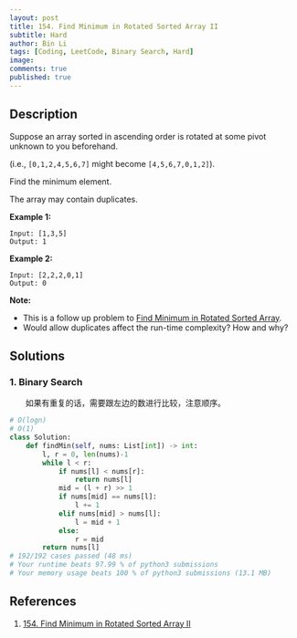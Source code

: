 ```yaml
---
layout: post
title: 154. Find Minimum in Rotated Sorted Array II
subtitle: Hard
author: Bin Li
tags: [Coding, LeetCode, Binary Search, Hard]
image: 
comments: true
published: true
---
```


## Description

Suppose an array sorted in ascending order is rotated at some pivot unknown to you beforehand.

(i.e.,  `[0,1,2,4,5,6,7]` might become  `[4,5,6,7,0,1,2]`).

Find the minimum element.

The array may contain duplicates.

**Example 1:**

```
Input: [1,3,5]
Output: 1
```

**Example 2:**

```
Input: [2,2,2,0,1]
Output: 0
```

**Note:**

- This is a follow up problem to [Find Minimum in Rotated Sorted Array](https://leetcode.com/problems/find-minimum-in-rotated-sorted-array/description/).
- Would allow duplicates affect the run-time complexity? How and why?

## Solutions
### 1. Binary Search
　　如果有重复的话，需要跟左边的数进行比较，注意顺序。
```python
# O(logn)
# O(1)
class Solution:
    def findMin(self, nums: List[int]) -> int:
        l, r = 0, len(nums)-1
        while l < r:
            if nums[l] < nums[r]:
                return nums[l]
            mid = (l + r) >> 1
            if nums[mid] == nums[l]:
                l += 1
            elif nums[mid] > nums[l]:
                l = mid + 1
            else:
                r = mid
        return nums[l]
# 192/192 cases passed (48 ms)
# Your runtime beats 97.99 % of python3 submissions
# Your memory usage beats 100 % of python3 submissions (13.1 MB)
```

## References
1. [154. Find Minimum in Rotated Sorted Array II](https://leetcode.com/problems/find-minimum-in-rotated-sorted-array-ii)